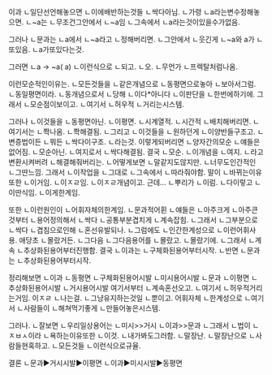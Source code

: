 이과
ㄴ일단선언해놓으면
ㄴ이에배반하는것들
ㄴ싹다아님.
ㄴ가령
ㄴa라는변수정해놓으면.
ㄴ~a는 
ㄴ무조건그안에서
ㄴ~a임
ㄴ그속에서
ㄴa라는것이있을수가없음.

그러나
ㄴ문과는
ㄴa에서
ㄴ~a라고
ㄴ정해버리면.
ㄴ그안에서
ㄴ웃긴게
ㄴ~a와 a가
ㄴ또있음.
ㄴa가또있다는것.

그러면
ㄴa -> ~a( a)
ㄴ이런식으로
ㄴ되고.
ㄴ오.
ㄴ무언가
ㄴ프렉탈처럼나옴.

이런모순적인이유는.
ㄴ모든것들을
ㄴ같은개념으로
ㄴ동평면으로놓아
ㄴ보아서그럼.
ㄴ동일평면이라.
ㄴ동개념으로서
ㄴ당해
ㄴ이다*아니다
ㄴ이판단을
ㄴ한번에하기에.
그래서
ㄴ모순점이보이고.
ㄴ여기서
ㄴ허우적
ㄴ거리는시스템.

그러나
ㄴ이것들을
ㄴ동평면아닌.
ㄴ이평면.
ㄴ시계열적.
ㄴ시간적
ㄴ배치해버리면.
ㄴ여기서는
ㄴ쫙나옴.
ㄴ쫙해결됨.
ㄴ그리고
ㄴ이것들을
ㄴ원하던게
ㄴ이양반들구조고.
ㄴ변증법이든
ㄴ뭐든
ㄴ싹다이구조.
ㄴ라는것.
이렇게되버리면
ㄴ양자간의모순
ㄴ얘들은없어짐.
ㄴ모순아닌.
ㄴ여지로서
ㄴ싹다해결됨.
결국
ㄴ모순.
ㄴ이개념을
ㄴ여지.
ㄴ라고변환시켜버려
ㄴ해결해줘버리는.
ㄴ어떻게보면
ㄴ말같지도않지만.
ㄴ너무도인간적인
ㄴ그딴느낌.
그래서
ㄴ이작업을
ㄴ그대로
ㄴ그속에서
ㄴ따라줘야함.
말이
ㄴ바뀌는이유또한
ㄴ이거임.
ㄴ이ㅈㄹ임.
ㄴ이ㅈㄹ개념이고.
근데...
ㄴ뿌리가
ㄴ이럼.
ㄴ다이렇고
ㄴ이딴식임.
ㄴ이게한계임.

또한
ㄴ이런원인이
ㄴ어휘자체의한계임.
ㄴ문과적어휜
ㄴ얘들은
ㄴ아주크게
ㄴ아주큰것부터
ㄴ용어정의해서
ㄴ싹다
ㄴ공통부분겹치게
ㄴ계속잡힘.
ㄴ그래서
ㄴ그부분으로
ㄴ싹다
ㄴ겹침으로인해
ㄴ혼선유발되나.
ㄴ그럼에도
ㄴ인간한계성으로
ㄴ이런어휘사용.
애당초
ㄴ몰랐거든.
ㄴ그다음
ㄴ그다음용어를
ㄴ몰랐고.
ㄴ몰랐기에.
ㄴ그래서
ㄴ계속
ㄴ추상화된용어부터진행함.
결국
ㄴ이과는
ㄴ구체화된용어부터시작.
ㄴ반면
ㄴ문과는
ㄴ추상화된용어부터시작.

정리해보면
ㄴ이과
ㄴ동평면
ㄴ구체화된용어시발
ㄴ미시용어시발
ㄴ문과
ㄴ이평면
ㄴ추상화된용어시발
ㄴ거시용어시발
여기서부터
ㄴ계속혼선오고.
ㄴ여기서
ㄴ허우적거리는거임.
이ㅈㄹ
ㄴ나는걸.
ㄴ그냥유지하는것일
ㄴ뿐이고.
어휘자체
ㄴ한계성으로
ㄴ여기서
ㄴ사람들이
ㄴ해쳐먹기좋게
ㄴ만들어놓은시스템.

그러나.
ㄴ잘보면
ㄴ우리일상용어는
ㄴ미시>>거시
ㄴ이과>>문과
ㄴ그래서
ㄴ법이
ㄴㅈㅂㅅ이라
ㄴ욕하는이유또한
ㄴ이것.
ㄴ내가봐도그러함.
ㄴ말장난.
ㄴ말장난으로
ㄴ사람들현혹하고.
ㄴ모든것들
ㄴ이런식으로규율.

결론
ㄴ문과▶거시시발▶이평면
ㄴ이과▶미시시발▶동평면

